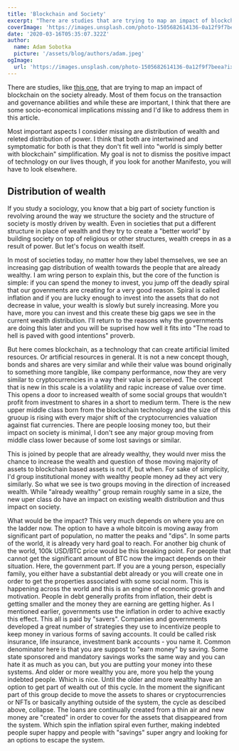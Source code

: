 ```yaml
---
title: 'Blockchain and Society'
excerpt: "There are studies that are trying to map an impact of blockchain on the society already. Most of them focus on the transaction and governance abilities and while these are important, I think that there are some socio-economical implications missing and I'd like to address them in this article."
coverImage: 'https://images.unsplash.com/photo-1505682614136-0a12f9f7beea?ixid=MnwxMjA3fDB8MHxwaG90by1wYWdlfHx8fGVufDB8fHx8&ixlib=rb-1.2.1&auto=format&fit=crop&w=1200&&q=80'
date: '2020-03-16T05:35:07.322Z'
author:
  name: Adam Sobotka
  picture: '/assets/blog/authors/adam.jpeg'
ogImage:
  url: 'https://images.unsplash.com/photo-1505682614136-0a12f9f7beea?ixid=MnwxMjA3fDB8MHxwaG90by1wYWdlfHx8fGVufDB8fHx8&ixlib=rb-1.2.1&auto=format&fit=crop&w=1200&w=627&q=80'
---
```


There are studies, like [this one](https://discovery.ucl.ac.uk/id/eprint/10043048/1/Aste_BlockchainIEEE_600W_v3.3_A.doccceptedVersion.x.pdf), that are trying to map an impact of blockchain on the society already. Most of them focus on the transaction and governance abilities and while these are important, I think that there are some socio-economical implications missing and I'd like to address them in this article.

Most important aspects I consider missing are distribution of wealth and releted distribution of power. I think that both are intertwined and symptomatic for both is that they don't fit well into "world is simply better with blockchain" simplification. My goal is not to dismiss the positive impact of technology on our lives though, if you look for another Manifesto, you will have to look elsewhere.



## Distribution of wealth

If you study a sociology, you know that a big part of society function is revolving around the way we structure the society and the structure of society is mostly driven by wealth. Even in societies that put a different structure in place of wealth and they try to create a "better world" by building society on top of religious or other structures, wealth creeps in as a result of power. But let's focus on wealth itself.

In most of societies today, no matter how they label themselves, we see an increasing gap distribution of wealth towards the people that are already wealthy. I am wring person to explain this, but the core of the function is simple: if you can spend the money to invest, you jump off the deadly spiral that our govenments are creating for a very good reason. Spiral is called inflation and if you are lucky enough to invest into the assets that do not decrease in value, your wealth is slowly but surely increasing. More you have, more you can invest and this create these big gaps we see in the current wealth distribution. I'll return to the reasons why the governments are doing this later and you will be suprised how well it fits into "The road to hell is paved with good intentions" proverb.

But here comes blockchain, as a technology that can create artificial limited resources. Or artificial resources in general. It is not a new concept though, bonds and shares are very similar and while their value was bound originally to something more tangible, like company performance, now they are very similar to cryptocurrencies in a way their value is perceived. The concept that is new in this scale is a volatility and rapic increase of value over time. This opens a door to increased wealth of some social groups that wouldn't profit from investment to shares in a short to medium term. There is the new upper middle class born from the blockchain technology and the size of this gruoup is rising with every major shift of the cryptocurrencies valuation against fiat currencies. There are people loosing money too, but their impact on society is minimal, I don't see any major group moving from middle class lower because of some lost savings or similar.

This is joined by people that are already wealthy, they would nver miss the chance to increase the wealth and question of those moving majority of assets to blockchain based assets is not if, but when. For sake of simplicity, I'd group institutional money with wealthy people money ad they act very similarly. So what we see is two groups moving in the direction of increased wealth. While "already wealthy" group remain roughly same in a size, the new uper class do have an impact on existing wealth distribution and thus impact on society.

What would be the impact? This very much depends on where you are on the ladder now. The option to have a whole bitcoin is moving away from significant part of population, no matter the peaks and "dips". In some parts of the world, it is already very hard goal to reach. For another big chunk of the world, 100k USD/BTC price would be this breaking point. For people that cannot get the significant amount of BTC now the impact depends on their situation. 
Here, the government part. If you are a young person, especially family, you either have a substantial debt already or you will create one in order to get the properties associated with some social norm. This is happening across the world and this is an engine of economic growth and motivation. People in debt generally profits from inflation, their debt is getting smaller and the money they are earning are getting higher. As I mentioned earlier, governments use the inflation in order to achive exactly this effect. This all is paid by "savers". Companies and governments developed a great number of strategies they use to incentivize people to keep money in various forms of saving accounts. It could be called risk insurance, life insurance, investment bank accounts - you name it. Common denominator here is that you are suppost to "earn money" by saving. Some state sponsored and mandatory savings works the same way and you can hate it as much as you can, but you are putting your money into these systems. And older or more wealthy you are, more you help the young indebted people. Which is nice. 
Until the older and more wealthy have an option to get part of wealth out of this cycle. In the moment the significant part of this group decide to move the assets to shares or cryptocurrencies or NFTs or basically anything outside of the system, the cycle as descibed above, collapse. The loans are continually created from a thin air and new money are "created" in order to cover for the assets that disappeared from the system. Which spin the inflation spiral even further, making indebted people super happy and people with "savings" super angry and looking for an options to escape the system. 
